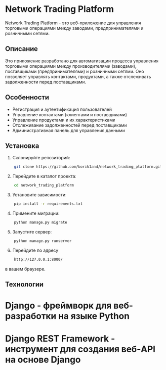 # Network Trading Platform

Network Trading Platform - это веб-приложение для управления торговыми операциями между заводами, предпринимателями и розничными сетями.

## Описание

Это приложение разработано для автоматизации процесса управления торговыми операциями между производителями (заводами), поставщиками (предпринимателями) и розничными сетями. Оно позволяет управлять контактами, продуктами, а также отслеживать задолженности перед поставщиками.

## Особенности

- Регистрация и аутентификация пользователей
- Управление контактами (клиентами и поставщиками)
- Управление продуктами и их характеристиками
- Отслеживание задолженностей перед поставщиками
- Административная панель для управления данными

## Установка

1. Склонируйте репозиторий:

```bash
    git clone https://github.com/borik1and/network_trading_platform.git
```

2. Перейдите в каталог проекта:

```bash
    cd network_trading_platform
```

3. Установите зависимости:

```bash
    pip install -r requirements.txt
```

4. Примените миграции:

```bash
    python manage.py migrate
```

5. Запустите сервер:

```bash
    python manage.py runserver
```

6. Перейдите по адресу

```bash
    http://127.0.0.1:8000/
```

в вашем браузере.

## Технологии
# Django - фреймворк для веб-разработки на языке Python
# Django REST Framework - инструмент для создания веб-API на основе Django

